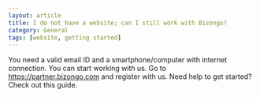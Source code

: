 ```yaml
---
layout: article
title: I do not have a website; can I still work with Bizongo?
category: General
tags: [website, getting started]
---
```

You need a valid email ID and a smartphone/computer with internet connection. You can start working with us. 
Go to https://partner.bizongo.com and register with us.
Need help to get started? Check out this guide.
